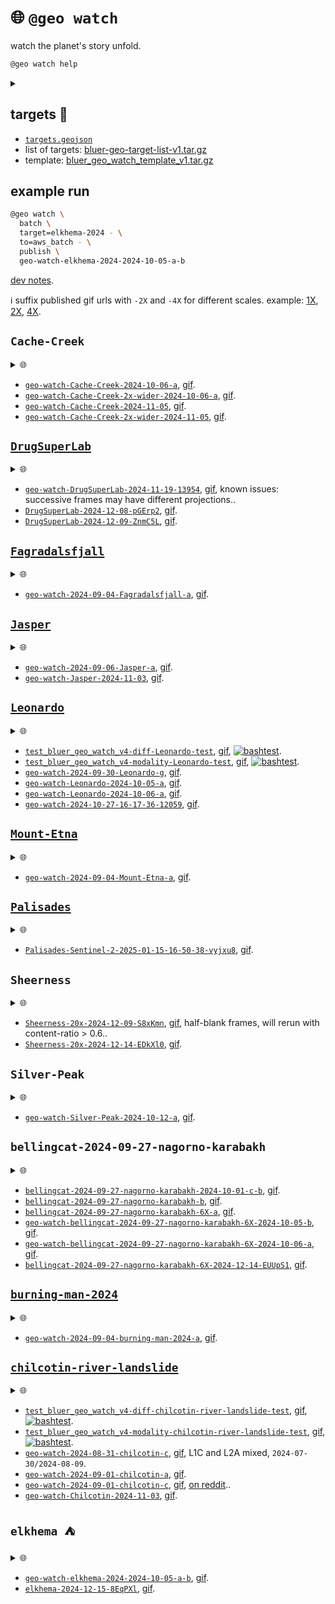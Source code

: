 # 🌐 `@geo watch`

watch the planet's story unfold.


```bash
@geo watch help
```
<details>
<summary></summary>

```bash
@geo \
	watch \
	[batch,dryrun,name=<job-name>] \
	[<query-object-name> | target=<target>] \
	[algo=<algo>,<algo-options>] \
	[~submit | dryrun,to=<runner>] \
	[dryrun,<map-options>] \
	[content=<0.5>,dryrun,~gif,publish,<reduce-options>] \
	[-|<object-name>]
 . watch target -> <object-name>.
   algo: diff | modality
   <algo-options>:
      diff: modality=<modality>,range=<100.0>
      modality: modality=<modality>
   modality: rgb[@<keyword>]
   runner: generic | local
   target: 
@geo \
	watch \
	batch,dryrun,name=<job-name> \
	[<query-object-name> | target=<target>] \
	[algo=<algo>,<algo-options>] \
	[~submit | dryrun,to=<runner>] \
	[dryrun,<map-options>] \
	[content=<0.5>,dryrun,~gif,publish,<reduce-options>] \
	[-|<object-name>]
 . watch target -aws-batch-> <object-name>.
   algo: diff | modality
   <algo-options>:
      diff: modality=<modality>,range=<100.0>
      modality: modality=<modality>
   modality: rgb[@<keyword>]
   runner: generic | local
   target: 
@geo \
	watch \
	map \
	[algo=<algo>,dryrun,~download,modality=<modality>,offset=<offset>,suffix=<suffix>,~upload] \
	[.|<query-object-name>]
 . @geo watch map <query-object-name> @ <offset> -> /<suffix>.
@geo \
	watch \
	query \
	[dryrun,target=<target>,~upload] \
	[.|<object-name>]
 . query target -> <object-name>.
@geo \
	watch \
	reduce \
	[algo=<algo>dryrun,~download,publish,suffix=<suffix>,~upload] \
	[..|<query-object-name>] \
	[.|<object-name>]
 . @geo watch reduce <query-object-name>/<suffix> -> <object-name>.
@targets cat \
	<target-name>
 . cat <target-name>.
@targets cp|copy \
	[-] \
	[..|<object-name-1>] \
	[.|<object-name-2>]
 . copy <object-name-1>/target -> <object-name-2>.
@targets download \
	[open,QGIS]
 . download watch targets.
   object: $BLUE_GEO_WATCH_TARGET_LIST
@targets edit
 . edit watch targets.
   /Users/kamangir/storage/abcli/bluer-geo-target-list-v1/metadata.yaml
   object: $BLUE_GEO_WATCH_TARGET_LIST
@targets get \
	[--delim space] \
	[--including_versions 0] \
	[--target_name <target>] \
	[--what <catalog|collection|exists|one_liner|query_args>]
 . get <target> info.
@targets list \
	[--catalog <catalog>] \
	[--collection <collection>] \
	[--count <count>] \
	[--delim <space>] \
	[--including_versions 0]
 . list targets.
@targets open \
	[~QGIS,template]
 . open targets.
@targets publish \
	[template]
 . publish watch targets.
@targets save \
	[target=all|<target-name>] \
	[.|<object-name>]
 . save target(s) -> <object-name>.
   template: $BLUE_GEO_QGIS_TEMPLATE_WATCH
@targets test
 . test watch targets.
@targets update_template \
	[~download,target=all|<target-name>,~upload]
 . update target template.
@targets upload
 . upload watch targets.
   object: $BLUE_GEO_WATCH_TARGET_LIST
```

</details>



## targets 🎯

- [`targets.geojson`](./targets.geojson)
- list of targets: [bluer-geo-target-list-v1.tar.gz](https://kamangir-public.s3.ca-central-1.amazonaws.com/bluer-geo-target-list-v1.tar.gz)
- template: [bluer_geo_watch_template_v1.tar.gz](https://kamangir-public.s3.ca-central-1.amazonaws.com/bluer_geo_watch_template_v1.tar.gz)

## example run

```bash
@geo watch \
  batch \
  target=elkhema-2024 - \
  to=aws_batch - \
  publish \
  geo-watch-elkhema-2024-2024-10-05-a-b
```

[dev notes](https://arash-kamangir.medium.com/%EF%B8%8F-conversations-with-ai-252-2118326b1de2).

ℹ️ suffix published gif urls with `-2X` and `-4X` for different scales. example: [1X](TBA/geo-watch-bellingcat-2024-09-27-nagorno-karabakh-6X-2024-10-05-b/geo-watch-bellingcat-2024-09-27-nagorno-karabakh-6X-2024-10-05-b.gif), [2X](TBA/geo-watch-bellingcat-2024-09-27-nagorno-karabakh-6X-2024-10-05-b/geo-watch-bellingcat-2024-09-27-nagorno-karabakh-6X-2024-10-05-b-2X.gif), [4X](TBA/geo-watch-bellingcat-2024-09-27-nagorno-karabakh-6X-2024-10-05-b/geo-watch-bellingcat-2024-09-27-nagorno-karabakh-6X-2024-10-05-b-4X.gif).

## `Cache-Creek`

<details>
<summary>🌐</summary>

[![image](TBA/geo-watch-Cache-Creek-2x-wider-2024-11-05/geo-watch-Cache-Creek-2x-wider-2024-11-05-4X.gif?raw=true&random=iao4rh8302oqqslp)](TBA/geo-watch-Cache-Creek-2x-wider-2024-11-05/geo-watch-Cache-Creek-2x-wider-2024-11-05.gif)

</details>

- [`geo-watch-Cache-Creek-2024-10-06-a`](TBA/geo-watch-Cache-Creek-2024-10-06-a.tar.gz), [gif](TBA/geo-watch-Cache-Creek-2024-10-06-a/geo-watch-Cache-Creek-2024-10-06-a.gif).
- [`geo-watch-Cache-Creek-2x-wider-2024-10-06-a`](TBA/geo-watch-Cache-Creek-2x-wider-2024-10-06-a.tar.gz), [gif](TBA/geo-watch-Cache-Creek-2x-wider-2024-10-06-a/geo-watch-Cache-Creek-2x-wider-2024-10-06-a.gif).
- [`geo-watch-Cache-Creek-2024-11-05`](TBA/geo-watch-Cache-Creek-2024-11-05.tar.gz), [gif](TBA/geo-watch-Cache-Creek-2024-11-05/geo-watch-Cache-Creek-2024-11-05.gif).
- [`geo-watch-Cache-Creek-2x-wider-2024-11-05`](TBA/geo-watch-Cache-Creek-2x-wider-2024-11-05.tar.gz), [gif](TBA/geo-watch-Cache-Creek-2x-wider-2024-11-05/geo-watch-Cache-Creek-2x-wider-2024-11-05.gif).

## [`DrugSuperLab`](./targets/md/DrugSuperLab.md)

<details>
<summary>🌐</summary>

[![image](TBA/DrugSuperLab-2024-12-09-ZnmC5L/DrugSuperLab-2024-12-09-ZnmC5L-4X.gif?raw=true&random=fzt621kqqa856j5w)](TBA/DrugSuperLab-2024-12-09-ZnmC5L/DrugSuperLab-2024-12-09-ZnmC5L.gif)

</details>

- [`geo-watch-DrugSuperLab-2024-11-19-13954`](TBA/geo-watch-DrugSuperLab-2024-11-19-13954.tar.gz), [gif](TBA/geo-watch-DrugSuperLab-2024-11-19-13954/geo-watch-DrugSuperLab-2024-11-19-13954.gif), known issues: successive frames may have different projections..
- [`DrugSuperLab-2024-12-08-pGErp2`](TBA/DrugSuperLab-2024-12-08-pGErp2.tar.gz), [gif](TBA/DrugSuperLab-2024-12-08-pGErp2/DrugSuperLab-2024-12-08-pGErp2.gif).
- [`DrugSuperLab-2024-12-09-ZnmC5L`](TBA/DrugSuperLab-2024-12-09-ZnmC5L.tar.gz), [gif](TBA/DrugSuperLab-2024-12-09-ZnmC5L/DrugSuperLab-2024-12-09-ZnmC5L.gif).

## [`Fagradalsfjall`](./targets/md/Fagradalsfjall.md)

<details>
<summary>🌐</summary>

[![image](TBA/geo-watch-2024-09-04-Fagradalsfjall-a/geo-watch-2024-09-04-Fagradalsfjall-a-2X.gif?raw=true&random=o95xqit19srvyg0d)](TBA/geo-watch-2024-09-04-Fagradalsfjall-a/geo-watch-2024-09-04-Fagradalsfjall-a.gif)

</details>

- [`geo-watch-2024-09-04-Fagradalsfjall-a`](TBA/geo-watch-2024-09-04-Fagradalsfjall-a.tar.gz), [gif](TBA/geo-watch-2024-09-04-Fagradalsfjall-a/geo-watch-2024-09-04-Fagradalsfjall-a.gif).

## [`Jasper`](./targets/md/Jasper.md)

<details>
<summary>🌐</summary>

[![image](TBA/geo-watch-Jasper-2024-11-03/geo-watch-Jasper-2024-11-03-2X.gif?raw=true&random=e41bylr3btz04est)](TBA/geo-watch-Jasper-2024-11-03/geo-watch-Jasper-2024-11-03.gif)

</details>

- [`geo-watch-2024-09-06-Jasper-a`](TBA/geo-watch-2024-09-06-Jasper-a.tar.gz), [gif](TBA/geo-watch-2024-09-06-Jasper-a/geo-watch-2024-09-06-Jasper-a.gif).
- [`geo-watch-Jasper-2024-11-03`](TBA/geo-watch-Jasper-2024-11-03.tar.gz), [gif](TBA/geo-watch-Jasper-2024-11-03/geo-watch-Jasper-2024-11-03.gif).

## [`Leonardo`](./targets/md/Leonardo.md)

<details>
<summary>🌐</summary>

[![image](TBA/geo-watch-2024-10-27-16-17-36-12059/geo-watch-2024-10-27-16-17-36-12059-4X.gif?raw=true&random=1umgt31dtnmd5wg9)](TBA/geo-watch-2024-10-27-16-17-36-12059/geo-watch-2024-10-27-16-17-36-12059.gif)

</details>

- [`test_bluer_geo_watch_v4-diff-Leonardo-test`](TBA/test_bluer_geo_watch_v4-diff-Leonardo-test.tar.gz), [gif](TBA/test_bluer_geo_watch_v4-diff-Leonardo-test/test_bluer_geo_watch_v4-diff-Leonardo-test.gif), [![bashtest](https://github.com/kamangir/bluer-geo/actions/workflows/bashtest.yml/badge.svg)](https://github.com/kamangir/bluer-geo/actions/workflows/bashtest.yml).
- [`test_bluer_geo_watch_v4-modality-Leonardo-test`](TBA/test_bluer_geo_watch_v4-modality-Leonardo-test.tar.gz), [gif](TBA/test_bluer_geo_watch_v4-modality-Leonardo-test/test_bluer_geo_watch_v4-modality-Leonardo-test.gif), [![bashtest](https://github.com/kamangir/bluer-geo/actions/workflows/bashtest.yml/badge.svg)](https://github.com/kamangir/bluer-geo/actions/workflows/bashtest.yml).
- [`geo-watch-2024-09-30-Leonardo-g`](TBA/geo-watch-2024-09-30-Leonardo-g.tar.gz), [gif](TBA/geo-watch-2024-09-30-Leonardo-g/geo-watch-2024-09-30-Leonardo-g.gif).
- [`geo-watch-Leonardo-2024-10-05-a`](TBA/geo-watch-Leonardo-2024-10-05-a.tar.gz), [gif](TBA/geo-watch-Leonardo-2024-10-05-a/geo-watch-Leonardo-2024-10-05-a.gif).
- [`geo-watch-Leonardo-2024-10-06-a`](TBA/geo-watch-Leonardo-2024-10-06-a.tar.gz), [gif](TBA/geo-watch-Leonardo-2024-10-06-a/geo-watch-Leonardo-2024-10-06-a.gif).
- [`geo-watch-2024-10-27-16-17-36-12059`](TBA/geo-watch-2024-10-27-16-17-36-12059.tar.gz), [gif](TBA/geo-watch-2024-10-27-16-17-36-12059/geo-watch-2024-10-27-16-17-36-12059.gif).

## [`Mount-Etna`](./targets/md/Mount-Etna.md)

<details>
<summary>🌐</summary>

[![image](TBA/geo-watch-2024-09-04-Mount-Etna-a/geo-watch-2024-09-04-Mount-Etna-a-2X.gif?raw=true&random=rdan4g76p0qmr581)](TBA/geo-watch-2024-09-04-Mount-Etna-a/geo-watch-2024-09-04-Mount-Etna-a.gif)

</details>

- [`geo-watch-2024-09-04-Mount-Etna-a`](TBA/geo-watch-2024-09-04-Mount-Etna-a.tar.gz), [gif](TBA/geo-watch-2024-09-04-Mount-Etna-a/geo-watch-2024-09-04-Mount-Etna-a.gif).

## [`Palisades`](./targets/md/Palisades.md)

<details>
<summary>🌐</summary>

[![image](TBA/Palisades-Sentinel-2-2025-01-15-16-50-38-vyjxu8/Palisades-Sentinel-2-2025-01-15-16-50-38-vyjxu8-2X.gif?raw=true&random=bm7jdawj0kuh1t85)](TBA/Palisades-Sentinel-2-2025-01-15-16-50-38-vyjxu8/Palisades-Sentinel-2-2025-01-15-16-50-38-vyjxu8.gif)

</details>

- [`Palisades-Sentinel-2-2025-01-15-16-50-38-vyjxu8`](TBA/Palisades-Sentinel-2-2025-01-15-16-50-38-vyjxu8.tar.gz), [gif](TBA/Palisades-Sentinel-2-2025-01-15-16-50-38-vyjxu8/Palisades-Sentinel-2-2025-01-15-16-50-38-vyjxu8.gif).

## `Sheerness`

<details>
<summary>🌐</summary>

[![image](TBA/Sheerness-20x-2024-12-14-EDkXl0/Sheerness-20x-2024-12-14-EDkXl0-4X.gif?raw=true&random=uov7lksgsdlf5iza)](TBA/Sheerness-20x-2024-12-14-EDkXl0/Sheerness-20x-2024-12-14-EDkXl0.gif)

</details>

- [`Sheerness-20x-2024-12-09-S8xKmn`](TBA/Sheerness-20x-2024-12-09-S8xKmn.tar.gz), [gif](TBA/Sheerness-20x-2024-12-09-S8xKmn/Sheerness-20x-2024-12-09-S8xKmn.gif), half-blank frames, will rerun with content-ratio > 0.6..
- [`Sheerness-20x-2024-12-14-EDkXl0`](TBA/Sheerness-20x-2024-12-14-EDkXl0.tar.gz), [gif](TBA/Sheerness-20x-2024-12-14-EDkXl0/Sheerness-20x-2024-12-14-EDkXl0.gif).

## `Silver-Peak`

<details>
<summary>🌐</summary>

[![image](TBA/geo-watch-Silver-Peak-2024-10-12-a/geo-watch-Silver-Peak-2024-10-12-a-4X.gif?raw=true&random=eev3njv0wwuesimm)](TBA/geo-watch-Silver-Peak-2024-10-12-a/geo-watch-Silver-Peak-2024-10-12-a.gif)

</details>

- [`geo-watch-Silver-Peak-2024-10-12-a`](TBA/geo-watch-Silver-Peak-2024-10-12-a.tar.gz), [gif](TBA/geo-watch-Silver-Peak-2024-10-12-a/geo-watch-Silver-Peak-2024-10-12-a.gif).

## `bellingcat-2024-09-27-nagorno-karabakh`

<details>
<summary>🌐</summary>

[![image](TBA/bellingcat-2024-09-27-nagorno-karabakh-6X-2024-12-14-EUUpS1/bellingcat-2024-09-27-nagorno-karabakh-6X-2024-12-14-EUUpS1-4X.gif?raw=true&random=56hqk2vjjh2esf38)](TBA/bellingcat-2024-09-27-nagorno-karabakh-6X-2024-12-14-EUUpS1/bellingcat-2024-09-27-nagorno-karabakh-6X-2024-12-14-EUUpS1.gif)

</details>

- [`bellingcat-2024-09-27-nagorno-karabakh-2024-10-01-c-b`](TBA/bellingcat-2024-09-27-nagorno-karabakh-2024-10-01-c-b.tar.gz), [gif](TBA/bellingcat-2024-09-27-nagorno-karabakh-2024-10-01-c-b/bellingcat-2024-09-27-nagorno-karabakh-2024-10-01-c-b.gif).
- [`bellingcat-2024-09-27-nagorno-karabakh-b`](TBA/bellingcat-2024-09-27-nagorno-karabakh-b.tar.gz), [gif](TBA/bellingcat-2024-09-27-nagorno-karabakh-b/bellingcat-2024-09-27-nagorno-karabakh-b.gif).
- [`bellingcat-2024-09-27-nagorno-karabakh-6X-a`](TBA/bellingcat-2024-09-27-nagorno-karabakh-6X-a.tar.gz), [gif](TBA/bellingcat-2024-09-27-nagorno-karabakh-6X-a/bellingcat-2024-09-27-nagorno-karabakh-6X-a.gif).
- [`geo-watch-bellingcat-2024-09-27-nagorno-karabakh-6X-2024-10-05-b`](TBA/geo-watch-bellingcat-2024-09-27-nagorno-karabakh-6X-2024-10-05-b.tar.gz), [gif](TBA/geo-watch-bellingcat-2024-09-27-nagorno-karabakh-6X-2024-10-05-b/geo-watch-bellingcat-2024-09-27-nagorno-karabakh-6X-2024-10-05-b.gif).
- [`geo-watch-bellingcat-2024-09-27-nagorno-karabakh-6X-2024-10-06-a`](TBA/geo-watch-bellingcat-2024-09-27-nagorno-karabakh-6X-2024-10-06-a.tar.gz), [gif](TBA/geo-watch-bellingcat-2024-09-27-nagorno-karabakh-6X-2024-10-06-a/geo-watch-bellingcat-2024-09-27-nagorno-karabakh-6X-2024-10-06-a.gif).
- [`bellingcat-2024-09-27-nagorno-karabakh-6X-2024-12-14-EUUpS1`](TBA/bellingcat-2024-09-27-nagorno-karabakh-6X-2024-12-14-EUUpS1.tar.gz), [gif](TBA/bellingcat-2024-09-27-nagorno-karabakh-6X-2024-12-14-EUUpS1/bellingcat-2024-09-27-nagorno-karabakh-6X-2024-12-14-EUUpS1.gif).

## [`burning-man-2024`](./targets/md/burning-man-2024.md)

<details>
<summary>🌐</summary>

[![image](TBA/geo-watch-2024-09-04-burning-man-2024-a/geo-watch-2024-09-04-burning-man-2024-a-2X.gif?raw=true&random=ka8skq4wgjaw2yv2)](TBA/geo-watch-2024-09-04-burning-man-2024-a/geo-watch-2024-09-04-burning-man-2024-a.gif)

</details>

- [`geo-watch-2024-09-04-burning-man-2024-a`](TBA/geo-watch-2024-09-04-burning-man-2024-a.tar.gz), [gif](TBA/geo-watch-2024-09-04-burning-man-2024-a/geo-watch-2024-09-04-burning-man-2024-a.gif).

## [`chilcotin-river-landslide`](./targets/md/chilcotin-river-landslide.md)

<details>
<summary>🌐</summary>

[![image](TBA/geo-watch-Chilcotin-2024-11-03/geo-watch-Chilcotin-2024-11-03-4X.gif?raw=true&random=ielewdjopip294wf)](TBA/geo-watch-Chilcotin-2024-11-03/geo-watch-Chilcotin-2024-11-03.gif)

</details>

- [`test_bluer_geo_watch_v4-diff-chilcotin-river-landslide-test`](TBA/test_bluer_geo_watch_v4-diff-chilcotin-river-landslide-test.tar.gz), [gif](TBA/test_bluer_geo_watch_v4-diff-chilcotin-river-landslide-test/test_bluer_geo_watch_v4-diff-chilcotin-river-landslide-test.gif), [![bashtest](https://github.com/kamangir/bluer-geo/actions/workflows/bashtest.yml/badge.svg)](https://github.com/kamangir/bluer-geo/actions/workflows/bashtest.yml).
- [`test_bluer_geo_watch_v4-modality-chilcotin-river-landslide-test`](TBA/test_bluer_geo_watch_v4-modality-chilcotin-river-landslide-test.tar.gz), [gif](TBA/test_bluer_geo_watch_v4-modality-chilcotin-river-landslide-test/test_bluer_geo_watch_v4-modality-chilcotin-river-landslide-test.gif), [![bashtest](https://github.com/kamangir/bluer-geo/actions/workflows/bashtest.yml/badge.svg)](https://github.com/kamangir/bluer-geo/actions/workflows/bashtest.yml).
- [`geo-watch-2024-08-31-chilcotin-c`](TBA/geo-watch-2024-08-31-chilcotin-c.tar.gz), [gif](TBA/geo-watch-2024-08-31-chilcotin-c/geo-watch-2024-08-31-chilcotin-c.gif), L1C and L2A mixed, `2024-07-30/2024-08-09`.
- [`geo-watch-2024-09-01-chilcotin-a`](TBA/geo-watch-2024-09-01-chilcotin-a.tar.gz), [gif](TBA/geo-watch-2024-09-01-chilcotin-a/geo-watch-2024-09-01-chilcotin-a.gif).
- [`geo-watch-2024-09-01-chilcotin-c`](TBA/geo-watch-2024-09-01-chilcotin-c.tar.gz), [gif](TBA/geo-watch-2024-09-01-chilcotin-c/geo-watch-2024-09-01-chilcotin-c.gif), [on reddit](https://www.reddit.com/r/bash/comments/1f9cvyx/a_bash_python_tool_to_watch_a_target_in_satellite/)..
- [`geo-watch-Chilcotin-2024-11-03`](TBA/geo-watch-Chilcotin-2024-11-03.tar.gz), [gif](TBA/geo-watch-Chilcotin-2024-11-03/geo-watch-Chilcotin-2024-11-03.gif).

## `elkhema ⛺️`

<details>
<summary>🌐</summary>

[![image](TBA/elkhema-2024-12-15-8EqPXl/elkhema-2024-12-15-8EqPXl-4X.gif?raw=true&random=ja3d935q7q8qr6ne)](TBA/elkhema-2024-12-15-8EqPXl/elkhema-2024-12-15-8EqPXl.gif)

</details>

- [`geo-watch-elkhema-2024-2024-10-05-a-b`](TBA/geo-watch-elkhema-2024-2024-10-05-a-b.tar.gz), [gif](TBA/geo-watch-elkhema-2024-2024-10-05-a-b/geo-watch-elkhema-2024-2024-10-05-a-b.gif).
- [`elkhema-2024-12-15-8EqPXl`](TBA/elkhema-2024-12-15-8EqPXl.tar.gz), [gif](TBA/elkhema-2024-12-15-8EqPXl/elkhema-2024-12-15-8EqPXl.gif).


